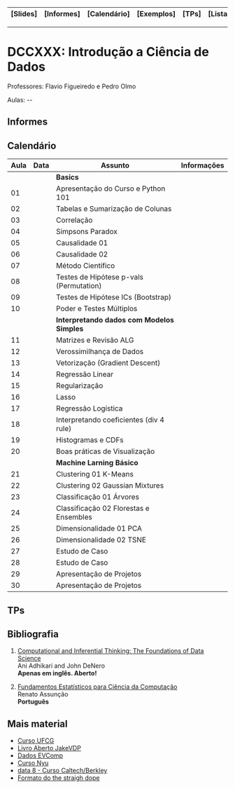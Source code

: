 | [Slides] | [Informes] | [Calendário] | [Exemplos] | [TPs] | [Listas] | [Bibliografia] |
|----------|------------|--------------|------------|-------|----------|----------------|
- - -

# DCCXXX: Introdução a Ciência de Dados

Professores: Flavio Figueiredo e Pedro Olmo

Aulas: --

## Informes

## Calendário

| Aula | Data     | **Assunto**                                    | Informações  |
|------|----------|------------------------------------------------|--------------|
|      |          | **Basics**                                     |              |
| 01   |          | Apresentação do Curso e Python 101             |              |
| 02   |          | Tabelas e Sumarização de Colunas               |              |
| 03   |          | Correlação                                     |              |
| 04   |          | Simpsons Paradox                               |              |
| 05   |          | Causalidade 01                                 |              |
| 06   |          | Causalidade 02                                 |              |
| 07   |          | Método Científico                              |              |
| 08   |          | Testes de Hipótese p-vals (Permutation)        |              |
| 09   |          | Testes de Hipótese ICs (Bootstrap)             |              |
| 10   |          | Poder e Testes Múltiplos                       |              |
|      |          | **Interpretando dados com Modelos Simples**    |              |
| 11   |          | Matrizes e Revisão ALG                         |              |
| 12   |          | Verossimilhança de Dados                       |              |
| 13   |          | Vetorização (Gradient Descent)                 |              |
| 14   |          | Regressão Linear                               |              |
| 15   |          | Regularização                                  |              |
| 16   |          | Lasso                                          |              |
| 17   |          | Regressão Logística                            |              |
| 18   |          | Interpretando coeficientes (div 4 rule)        |              |
| 19   |          | Histogramas e CDFs                             |              |
| 20   |          | Boas práticas de Visualização                  |              |
|      |          | **Machine Larning Básico**                     |              |
| 21   |          | Clustering 01 K-Means                          |              |
| 22   |          | Clustering 02 Gaussian Mixtures                |              |
| 23   |          | Classificação 01 Árvores                       |              |
| 24   |          | Classificação 02 Florestas e Ensembles         |              |
| 25   |          | Dimensionalidade 01 PCA                        |              |
| 26   |          | Dimensionalidade 02 TSNE                       |              |
| 27   |          | Estudo de Caso                                 |              |
| 28   |          | Estudo de Caso                                 |              |
| 29   |          | Apresentação de Projetos                       |              |
| 30   |          | Apresentação de Projetos                       |              |

## TPs


## Bibliografia

  1. [Computational and Inferential Thinking: The Foundations of Data Science](http://www.inferentialthinking.com/) <br>
     Ani Adhikari and John DeNero <br>
     **Apenas em inglês. Aberto!**

  1. [Fundamentos Estatísticos para Ciência da Computação](http://homepages.dcc.ufmg.br/~assuncao/EstatCC/FECD.pdf) <br>
     Renato Assunção <br>
     **Português**

## Mais material

- [Curso UFCG](https://github.com/nazareno/ciencia-de-dados-1)
- [Livro Aberto JakeVDP](https://github.com/jakevdp/PythonDataScienceHandbook)
- [Dados EVComp](https://github.com/flaviovdf/evcomp2018)
- [Curso Nyu](https://github.com/briandalessandro/DataScienceCourse)
- [data 8 - Curso Caltech/Berkley](http://data8.org/)
- [Formato do the straigh dope](https://github.com/zackchase/mxnet-the-straight-dope)
